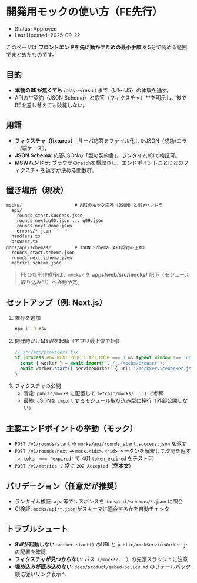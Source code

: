 # 開発用モックの使い方（FE先行）
- Status: Approved
- Last Updated: 2025-09-22

このページは **フロントエンドを先に動かすための最小手順** を5分で読める範囲でまとめたものです。

## 目的
- **本物のBEが無くても** /play〜/result まで（U1〜U5）の体験を通す。
- APIの**契約（JSON Schema）**と**応答（フィクスチャ）**を明示し、後でBEを差し替えても破綻しない。

## 用語
- **フィクスチャ（fixtures）**: サーバ応答をファイル化したJSON（成功/エラー/端ケース）。
- **JSON Schema**: 応答JSONの「型の契約書」。ランタイム/CIで検証可。
- **MSWハンドラ**: ブラウザの`fetch`を横取りし、エンドポイントごとにどのフィクスチャを返すか決める関数群。

## 置き場所（現状）
```
mocks/                    # APIのモック応答（JSON）とMSWハンドラ
  api/
    rounds_start.success.json
    rounds_next.q00.json ... q09.json
    rounds_next.done.json
    errors/*.json
  handlers.ts
  browser.ts
docs/api/schemas/         # JSON Schema（API契約の正本）
  rounds_start.schema.json
  rounds_next.schema.json
  metrics.schema.json
```
> FEひな形作成後は、`mocks/` を **apps/web/src/mocks/** 配下（モジュール取り込み型）へ移動予定。

## セットアップ（例: Next.js）
1. 依存を追加
   ```bash
   npm i -D msw
   ```
2. 開発時だけMSWを起動（アプリ最上位で1回）
   ```ts
   // src/app/providers.tsx
   if (process.env.NEXT_PUBLIC_API_MOCK === 1 && typeof window !== 'undefined') {
     const { worker } = await import('../../mocks/browser');
     await worker.start({ serviceWorker: { url: '/mockServiceWorker.js' } });
   }
   ```
3. フィクスチャの公開
   - 暫定: `public/mocks` に配置して `fetch('/mocks/...')` で参照
   - 最終: JSONを `import` するモジュール取り込み型に移行（外部公開しない）

## 主要エンドポイントの挙動（モック）
- `POST /v1/rounds/start` → `mocks/api/rounds_start.success.json` を返す
- `POST /v1/rounds/next`  → `mock.<idx>.<rid>` トークンを解釈して次問を返す
  - `token === 'expired'` で 401 `token_expired` をテスト可
- `POST /v1/metrics`      → 常に `202 Accepted`（**空本文**）

## バリデーション（任意だが推奨）
- ランタイム検証: `ajv` 等でレスポンスを `docs/api/schemas/*.json` に照合
- CI検証: `mocks/api/*.json` がスキーマに適合するかを自動チェック

## トラブルシュート
- **SWが起動しない**: `worker.start()` のURLと `public/mockServiceWorker.js` の配置を確認
- **フィクスチャが見つからない**: パス（`/mocks/...`）の先頭スラッシュに注意
- **埋め込みが読み込めない**: `docs/product/embed-policy.md` のフォールバック順に従いリンク表示へ
